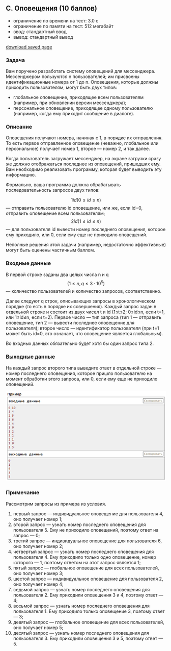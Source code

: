 ## C. Оповещения (10 баллов)
- ограничение по времени на тест: 3.0 с
- ограничение по памяти на тест: 512 мегабайт
- ввод: стандартный ввод
- вывод: стандартный вывод

[download saved page](Screens/Task_C.mhtml)

### Задача
Вам поручено разработать систему оповещений для мессенджера. Мессенджером пользуются n пользователей; им присвоены идентификационные номера от 1 до n. Оповещения, которые должны приходить пользователям, могут быть двух типов:
- глобальное оповещение, приходящее всем пользователям (например, при обновлении версии мессенджера);
- персональное оповещение, приходящее одному пользователю (например, когда ему приходит сообщение в диалоге).

### Описание
Оповещения получают номера, начиная с 1, в порядке их отправления. То есть первое отправленное оповещение (неважно, глобальное или персональное) получает номер 1, второе — номер 2, и так далее.

Когда пользователь загружает мессенджер, на экране загрузки сразу же должно отображаться последнее из оповещений, пришедших ему. Вам необходимо реализовать программу, которая будет выводить эту информацию.

Формально, ваша программа должна обрабатывать последовательность запросов двух типов:

$$1 id (0≤id≤n)$$
— отправить пользователю id оповещение, или же, если id=0, отправить оповещение всем пользователям;
$$2 id (1≤id≤n)$$
— для пользователя id вывести номер последнего оповещения, которое ему приходило, или 0, если ему еще не приходило оповещений.

Неполные решения этой задачи (например, недостаточно эффективные) могут быть оценены частичным баллом.

### Входные данные
В первой строке заданы два целых числа n и q
$$(1≤n,q≤3⋅10^5)$$
— количество пользователей и количество запросов, соответственно.

Далее следуют q строк, описывающих запросы в хронологическом порядке (то есть в порядке их совершения). Каждый запрос задан в отдельной строке и состоит из двух чисел t и id (1≤t≤2; 0≤id≤n, если t=1, или 1≤id≤n, если t=2). Первое число — тип запроса (тип 1 — отправить оповещение, тип 2 — вывести последнее оповещение для пользователя); второе число — идентификатор пользователя (при t=1 может быть id=0, это означает, что оповещение является глобальным).

Во входных данных обязательно будет хотя бы один запрос типа 2.

### Выходные данные
На каждый запрос второго типа выведите ответ в отдельной строке — номер последнего оповещения, которое пришло пользователю на момент обработки этого запроса, или 0, если ему еще не приходило оповещений.

![картинка примеры](Screens/screen_1.png)

### Примечание
Рассмотрим запросы из примера из условия.
1. первый запрос — индивидуальное оповещение для пользователя 4, оно получает номер 1;
2. второй запрос — узнать номер последнего оповещения для пользователя 5. Ему не приходило оповещений, поэтому ответ на запрос — 0;
3. третий запрос — индивидуальное оповещение для пользователя 6, оно получает номер 2;
4. четвертый запрос — узнать номер последнего оповещения для пользователя 4. Ему приходило только одно оповещение, номер которого — 1, поэтому ответом на этот запрос является 1;
5. пятый запрос — глобальное оповещение для всех пользователей, оно получает номер 3;
6. шестой запрос — индивидуальное оповещение для пользователя 2, оно получает номер 4;
7. седьмой запрос — узнать номер последнего оповещения для пользователя 2. Ему приходили оповещения 3 и 4, поэтому ответ — 4;
8. восьмой запрос — узнать номер последнего оповещения для пользователя 1. Ему приходило только оповещение 3, поэтому ответ — 3;
9. девятый запрос — глобальное оповещение для всех пользователей, оно получает номер 5;
10. десятый запрос — узнать номер последнего оповещения для пользователя 3. Ему приходили оповещения 3 и 5, поэтому ответ — 5.